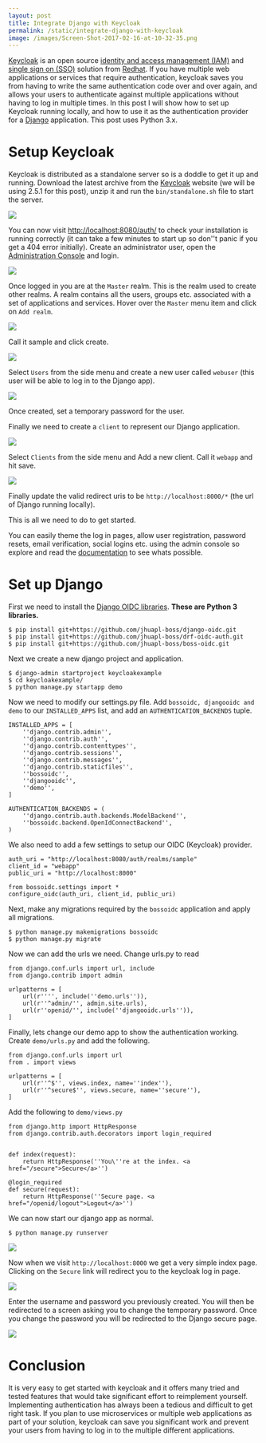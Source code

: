 ```yaml
---
layout: post
title: Integrate Django with Keycloak
permalink: /static/integrate-django-with-keycloak
image: /images/Screen-Shot-2017-02-16-at-10-32-35.png
---
```


[Keycloak](http://www.keycloak.org/) is an open source [identity and access management (IAM)](https://en.wikipedia.org/wiki/Identity_management) and [single sign on (SSO)](https://en.wikipedia.org/wiki/Single_sign-on) solution from [Redhat](https://www.redhat.com/). If you have multiple web applications or services that require authentication, keycloak saves you from having to write the same authentication code over and over again, and allows your users to authenticate against multiple applications without having to log in multiple times. In this post I will show how to set up Keycloak running locally, and how to use it as the authentication provider for a [Django](https://www.djangoproject.com/) application. This post uses Python 3.x.
<!--excerpt-->

# Setup Keycloak

Keycloak is distributed as a standalone server so is a doddle to get it up and running. Download the latest archive from the [Keycloak](http://www.keycloak.org/) website (we will be using 2.5.1 for this post), unzip it and run the `bin/standalone.sh` file to start the server. 

![](/images/Screen-Shot-2017-02-16-at-10-30-33.png)

You can now visit [http://localhost:8080/auth/](http://localhost:8080/auth/) to check your installation is running correctly (it can take a few minutes to start up so don''t panic if you get a 404 error initially). Create an administrator user, open the [Administration Console](http://localhost:8080/auth/admin/) and login.

![](/images/Screen-Shot-2017-02-16-at-10-32-35.png)

Once logged in you are at the `Master` realm. This is the realm used to create other realms. A realm contains all the users, groups etc. associated with a set of applications and services. Hover over the `Master` menu item and click on `Add realm`.

![](/images/Screen-Shot-2017-02-16-at-10-37-41.png)

Call it sample and click create.

![](/images/Screen-Shot-2017-02-16-at-10-38-52.png)

Select `Users` from the side menu and create a new user called `webuser` (this user will be able to log in to the Django app).

![](/images/Screen-Shot-2017-02-16-at-10-39-09.png)

Once created, set a temporary password for the user. 

Finally we need to create a `client` to represent our Django application.

![](/images/Screen-Shot-2017-02-16-at-11-09-34.png)

Select `Clients` from the side menu and Add a new client. Call it `webapp` and hit save.

![](/images/Screen-Shot-2017-02-16-at-11-25-34.png)

Finally update the valid redirect uris to be `http://localhost:8000/*` (the url of Django running locally).

This is all we need to do to get started.

You can easily theme the log in pages, allow user registration, password resets, email verification, social logins etc. using the admin console so explore and read the  [documentation](http://www.keycloak.org/documentation.html) to see whats possible.

# Set up Django

First we need to install the [Django OIDC libraries](https://github.com/jhuapl-boss/boss-oidc). **These are Python 3 libraries.**

```
$ pip install git+https://github.com/jhuapl-boss/django-oidc.git
$ pip install git+https://github.com/jhuapl-boss/drf-oidc-auth.git
$ pip install git+https://github.com/jhuapl-boss/boss-oidc.git
```

Next we create a new django project and application.

```
$ django-admin startproject keycloakexample
$ cd keycloakexample/
$ python manage.py startapp demo
```

Now we need to modify our settings.py file. Add `bossoidc, djangooidc and demo` to our `INSTALLED_APPS` list, and add an `AUTHENTICATION_BACKENDS` tuple.

```
INSTALLED_APPS = [
    ''django.contrib.admin'',
    ''django.contrib.auth'',
    ''django.contrib.contenttypes'',
    ''django.contrib.sessions'',
    ''django.contrib.messages'',
    ''django.contrib.staticfiles'',
    ''bossoidc'',
    ''djangooidc'',  
    ''demo'',
]

AUTHENTICATION_BACKENDS = (
    ''django.contrib.auth.backends.ModelBackend'',
    ''bossoidc.backend.OpenIdConnectBackend'',
)
```

We also need to add a few settings to setup our OIDC (Keycloak) provider.

```
auth_uri = "http://localhost:8080/auth/realms/sample"
client_id = "webapp"
public_uri = "http://localhost:8000"

from bossoidc.settings import *
configure_oidc(auth_uri, client_id, public_uri)
```

Next, make any migrations required by the `bossoidc` application and apply all migrations.

```
$ python manage.py makemigrations bossoidc
$ python manage.py migrate
```

Now we can add the urls we need. Change urls.py to read

```
from django.conf.urls import url, include
from django.contrib import admin

urlpatterns = [
    url(r'''', include(''demo.urls'')),
    url(r''^admin/'', admin.site.urls),
    url(r''openid/'', include(''djangooidc.urls'')),
]
```

Finally, lets change our demo app to show the authentication working. Create `demo/urls.py` and add the following.

```
from django.conf.urls import url
from . import views

urlpatterns = [
    url(r''^$'', views.index, name=''index''),
    url(r''^secure$'', views.secure, name=''secure''),
]
```

Add the following to `demo/views.py`

```
from django.http import HttpResponse
from django.contrib.auth.decorators import login_required


def index(request):
    return HttpResponse(''You\''re at the index. <a href="/secure">Secure</a>'')

@login_required
def secure(request):
    return HttpResponse(''Secure page. <a href="/openid/logout">Logout</a>'')    
```

We can now start our django app as normal.

```
$ python manage.py runserver
```

![](/images/Screen-Shot-2017-02-16-at-11-24-58.png)

Now when we visit `http://localhost:8000` we get a very simple index page. Clicking on the `Secure` link will redirect you to the keycloak log in page.

![](/images/Screen-Shot-2017-02-16-at-11-26-52.png)

Enter the username and password you previously created. You will then be redirected to a screen asking you to change the temporary password. Once you change the password you will be redirected to the Django secure page.

![](/images/Screen-Shot-2017-02-16-at-11-27-18.png)

# Conclusion

It is very easy to get started with keycloak and it offers many tried and tested features that would take significant effort to reimplement yourself. Implementing authentication has always been a tedious and difficult to get right task. If you plan to use microservices or multiple web applications as part of your solution, keycloak can save you significant work and prevent your users from having to log in to the multiple different applications.
